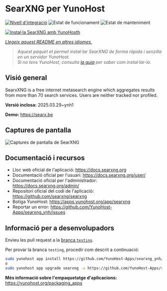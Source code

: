 <!--
N.B.: Aquest README ha estat generat automàticament per <https://github.com/YunoHost/apps/tree/master/tools/readme_generator>
NO s'ha de modificar manualment.
-->

# SearXNG per YunoHost

[![Nivell d'integració](https://apps.yunohost.org/badge/integration/searxng)](https://ci-apps.yunohost.org/ci/apps/searxng/)
![Estat de funcionament](https://apps.yunohost.org/badge/state/searxng)
![Estat de manteniment](https://apps.yunohost.org/badge/maintained/searxng)

[![Instal·la SearXNG amb YunoHosth](https://install-app.yunohost.org/install-with-yunohost.svg)](https://install-app.yunohost.org/?app=searxng)

*[Llegeix aquest README en altres idiomes.](./ALL_README.md)*

> *Aquest paquet et permet instal·lar SearXNG de forma ràpida i senzilla en un servidor YunoHost.*  
> *Si no tens YunoHost, consulta [la guia](https://yunohost.org/install) per saber com instal·lar-lo.*

## Visió general

SearxXNG is a free internet metasearch engine which aggregates results from more than 70 search services. Users are neither tracked nor profiled.


**Versió inclosa:** 2025.03.29~ynh1

**Demo:** <https://searx.be>

## Captures de pantalla

![Captures de pantalla de SearXNG](./doc/screenshots/screenshot_1.png)

## Documentació i recursos

- Lloc web oficial de l'aplicació: <https://docs.searxng.org>
- Documentació oficial per l'usuari: <https://docs.searxng.org/user/>
- Documentació oficial per l'administrador: <https://docs.searxng.org/admin/>
- Repositori oficial del codi de l'aplicació: <https://github.com/searxng/searxng>
- Botiga YunoHost: <https://apps.yunohost.org/app/searxng>
- Reportar un error: <https://github.com/YunoHost-Apps/searxng_ynh/issues>

## Informació per a desenvolupadors

Envieu les pull request a la [branca `testing`](https://github.com/YunoHost-Apps/searxng_ynh/tree/testing).

Per provar la branca `testing`, procedir com descrit a continuació:

```bash
sudo yunohost app install https://github.com/YunoHost-Apps/searxng_ynh/tree/testing --debug
o
sudo yunohost app upgrade searxng -u https://github.com/YunoHost-Apps/searxng_ynh/tree/testing --debug
```

**Més informació sobre l'empaquetatge d'aplicacions:** <https://yunohost.org/packaging_apps>
